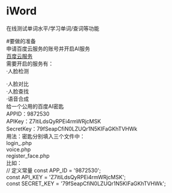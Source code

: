
# iWord<br>
在线测试单词水平/学习单词/查词等功能<br>

#要做的准备<br>
申请百度云服务的账号并开启AI服务<br>
<a href="cloud.baidu.com">百度云服务</a><br>
需要开启的服务有：<br>
·人脸检测 <br>
 
·人脸对比 
 <br>
·人脸查找 
<br>
·语音合成
<br>
给一个公用的百度AI密匙<br>
APPID：9872530<br>
APIKey：Z7itiLdsQyRPEi4rmWRjcMSK<br>
SecretKey：79fSeapCfiN0LZUQr1N5KIFaGKhTVHWk
<br>
用法：密匙分别填入三个文件中：<br>
login_.php<br>
voice.php<br>
register_face.php<br>
比如：<br>
 // 定义常量 
const APP_ID = '9872530'; <br>
const API_KEY = 'Z7itiLdsQyRPEi4rmWRjcMSK'; <br>
const SECRET_KEY = '79fSeapCfiN0LZUQr1N5KIFaGKhTVHWk'; <br>
